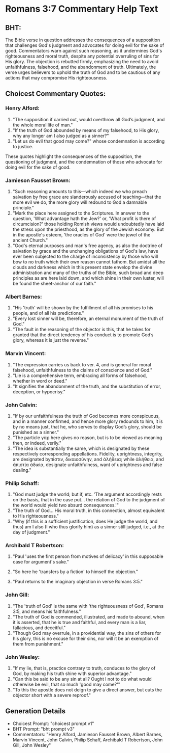 # Romans 3:7 Commentary Help Text

## BHT:
The Bible verse in question addresses the consequences of a supposition that challenges God's judgment and advocates for doing evil for the sake of good. Commentators warn against such reasoning, as it undermines God's righteousness and moral truth, despite any potential overruling of sins for His glory. The objection is rebutted firmly, emphasizing the need to avoid unfaithfulness, falsehood, and the abandonment of truth. Ultimately, the verse urges believers to uphold the truth of God and to be cautious of any actions that may compromise His righteousness.

## Choicest Commentary Quotes:
### Henry Alford:
1. "The supposition if carried out, would overthrow all God’s judgment, and the whole moral life of man."
2. "If the truth of God abounded by means of my falsehood, to His glory, why any longer am I also judged as a sinner?"
3. "Let us do evil that good may come?" whose condemnation is according to justice.

These quotes highlight the consequences of the supposition, the questioning of judgment, and the condemnation of those who advocate for doing evil for the sake of good.

### Jamieson Fausset Brown:
1. "Such reasoning amounts to this—which indeed we who preach salvation by free grace are slanderously accused of teaching—that the more evil we do, the more glory will redound to God a damnable principle."
2. "Mark the place here assigned to the Scriptures. In answer to the question, 'What advantage hath the Jew?' or, 'What profit is there of circumcision?' those holding Romish views would undoubtedly have laid the stress upon the priesthood, as the glory of the Jewish economy. But in the apostle's esteem, 'the oracles of God' were the jewel of the ancient Church."
3. "God's eternal purposes and man's free agency, as also the doctrine of salvation by grace and the unchanging obligations of God's law, have ever been subjected to the charge of inconsistency by those who will bow to no truth which their own reason cannot fathom. But amidst all the clouds and darkness which in this present state envelop the divine administration and many of the truths of the Bible, such broad and deep principles as are here laid down, and which shine in their own luster, will be found the sheet-anchor of our faith."

### Albert Barnes:
1. "His 'truth' will be shown by the fulfillment of all his promises to his people, and of all his predictions."
2. "Every lost sinner will be, therefore, an eternal monument of the truth of God."
3. "The fault in the reasoning of the objector is this, that he takes for granted that the direct tendency of his conduct is to promote God’s glory, whereas it is just the reverse."

### Marvin Vincent:
1. "The expression carries us back to ver. 4, and is general for moral falsehood, unfaithfulness to the claims of conscience and of God." 
2. "Lie is a comprehensive term, embracing all forms of falsehood, whether in word or deed." 
3. "It signifies the abandonment of the truth, and the substitution of error, deception, or hypocrisy."

### John Calvin:
1. "If by our unfaithfulness the truth of God becomes more conspicuous, and in a manner confirmed, and hence more glory redounds to him, it is by no means just, that he, who serves to display God’s glory, should be punished as a sinner."
2. "The particle γὰρ here gives no reason, but is to be viewed as meaning then, or indeed, verily."
3. "The idea is substantially the same, which is designated by these respectively corresponding appellations. Fidelity, uprightness, integrity, are designated byπίστιν, δικαιοσύνην, and ἀλήθεια; while ἀλήθεια, and ἀπιστία ἀδικία, designate unfaithfulness, want of uprightness and false dealing."

### Philip Schaff:
1. "God must judge the world; but if, etc. 'The argument accordingly rests on the basis, that in the case put... the relation of God to the judgment of the world would yield two absurd consequences.'" 
2. "The truth of God... His moral truth, in this connection, almost equivalent to His righteousness."
3. "Why (if this is a sufficient justification, does He judge the world, and thus) am I also (I who thus glorify him) as a sinner still judged, i.e., at the day of judgment."

### Archibald T Robertson:
1. "Paul 'uses the first person from motives of delicacy' in this supposable case for argument's sake." 

2. "So here he 'transfers by a fiction' to himself the objection." 

3. "Paul returns to the imaginary objection in verse Romans 3:5."

### John Gill:
1. "The 'truth of God' is the same with 'the righteousness of God', Romans 3:5, and means his faithfulness."
2. "The truth of God is commended, illustrated, and made to abound, when it is asserted, that he is true and faithful, and every man is a liar, fallacious, and deceitful."
3. "Though God may overrule, in a providential way, the sins of others for his glory, this is no excuse for their sins, nor will it be an exemption of them from punishment."

### John Wesley:
1. "If my lie, that is, practice contrary to truth, conduces to the glory of God, by making his truth shine with superior advantage."
2. "Can this be said to be any sin at all? Ought I not to do what would otherwise be evil, that so much 'good may come?'"
3. "To this the apostle does not deign to give a direct answer, but cuts the objector short with a severe reproof."


## Generation Details
- Choicest Prompt: "choicest prompt v1"
- BHT Prompt: "bht prompt v3"
- Commentators: "Henry Alford, Jamieson Fausset Brown, Albert Barnes, Marvin Vincent, John Calvin, Philip Schaff, Archibald T Robertson, John Gill, John Wesley"
